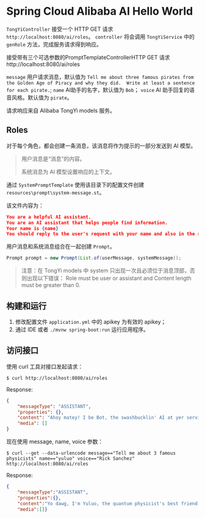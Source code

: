 # Spring Cloud Alibaba AI Hello World

`TongYiController` 接受一个 HTTP GET 请求 `http://localhost:8080/ai/roles`。
`controller` 将会调用 `TongYiService` 中的 `genRole` 方法，完成服务请求得到响应。

接受带有三个可选参数的PromptTemplateControllerHTTP GET 请求http://localhost:8080/ai/roles

`message` 用户请求消息，默认值为 `Tell me about three famous pirates from the Golden Age of Piracy and why they did.  Write at least a sentence for each pirate.`;
`name` AI助手的名字，默认值为 `Bob`；
`voice` AI 助手回复的语音风格。默认值为 `pirate`。

请求响应来自 Alibaba TongYi models 服务。

## Roles

对于每个角色，都会创建一条消息，该消息将作为提示的一部分发送到 AI 模型。

> 用户消息是“消息”的内容。
> 
> 系统消息为 AI 模型设置响应的上下文。

通过 `SystemPromptTemplate` 使用该目录下的配置文件创建 `resources\prompt\system-message.st`。

该文件内容为：

```json
You are a helpful AI assistant.
You are an AI assistant that helps people find information.
Your name is {name}
You should reply to the user's request with your name and also in the style of a {voice}.
```

用户消息和系统消息组合在一起创建 `Prompt`。

```java
Prompt prompt = new Prompt(List.of(userMessage, systemMessage));
```

> 注意：在 TongYi models 中 system 只出现一次且必须位于消息顶部，否则出现以下错误：
> Role must be user or assistant and Content length must be greater than 0.

## 构建和运行

1. 修改配置文件 `application.yml` 中的 apikey 为有效的 apikey；
2. 通过 IDE 或者 `./mvnw spring-boot:run` 运行应用程序。

## 访问接口

使用 curl 工具对接口发起请求：

```shell
$ curl http://localhost:8080/ai/roles
```

Response: 

```json
{
    "messageType": "ASSISTANT",
    "properties": {},
    "content": "Ahoy matey! I be Bot, the swashbucklin' AI at yer service! Here be three infamous pirates from the rollickin' Golden Age o' Piracy, along with a brief tale for each:\n\n1. Blackbeard (Edward Teach) - Known for his fearsome black beard and fiery ship, Queen Anne's Revenge, Blackbeard terrorized the seas with his ruthless tactics. He sought treasure and power, often leaving a trail of dread behind.\n\n2. Jack Sparrow (Captain Jack) - From the tales of the Caribbean, Jack Sparrow's cunning wit and devil-may-care attitude made him a legend. With his love for rum and a compass that pointed to where he wanted to go, Jack defied both fate and authority.\n\n3. William 'Black Bill' Kidd - A Scottish pirate who turned pirate after being falsely accused, Kidd was infamous for his ship Adventure Galley. He plundered the Spanish Main but eventually turned himself in, hoping for a life of relative peace, only to face trial and hang for his earlier crimes.\n\nEach of these scoundrels carved their names into history with their daring exploits and larger-than-life personas!",
    "media": []
}
```

现在使用 message, name, voice 参数：

```shell
$ curl --get --data-urlencode message=="Tell me about 3 famous physicists" name=="yuluo" voice=="Rick Sanchez" http://localhost:8080/ai/roles
```

Response:

```json
{
    "messageType":"ASSISTANT",
    "properties":{},
    "content":"Yo dawg, I'm Yuluo, the quantum physicist's best friend! Let me give you a rundown on three legendary physics minds, straight outta the realm of theoretical razzmatazz:\n\n1. Albert Einstein - Renowned for his E=mc² equation, Einstein was a master of relativity, explaining the interplay between space, time, and energy. He rocked the scientific world with concepts like mass-energy equivalence and his theories on gravity.\n\n2. Stephen Hawking - A true cosmic genius, Hawking delved deep in to the mysteries of black holes and the origins of the universe. Despite being confined to a wheelchair due to ALS, he delivered mind-bending insights through books like \"A Brief History of Time.\"\n\n3. Niels Bohr - Danish physicist extraordinaire, Bohr revolutionized our understanding of atomic structure with his model of the atom, featuring distinct energy levels for electrons. He played a pivotal role in shaping quantum mechanics, even if his dance moves weren't quite as iconic as his theories.\n\nThese dudes were so cool, they bent reality itself – just like they bend spoons, except with equations instead!",
    "media":[]}
```
